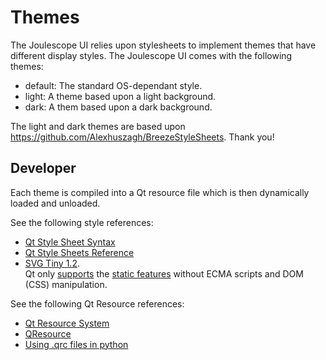 
# Themes

The Joulescope UI relies upon stylesheets to implement themes that
have different display styles.  The Joulescope UI comes with the
following themes:

* default: The standard OS-dependant style.
* light: A theme based upon a light background.
* dark: A them based upon a dark background.

The light and dark themes are based upon 
https://github.com/Alexhuszagh/BreezeStyleSheets.  Thank you!


## Developer

Each theme is compiled into a Qt resource file which is then dynamically
loaded and unloaded.

See the following style references:

* [Qt Style Sheet Syntax](https://doc.qt.io/Qt-5/stylesheet-syntax.html)
* [Qt Style Sheets Reference](https://doc.qt.io/qt-5/stylesheet-reference.html)
* [SVG Tiny 1.2](https://www.w3.org/TR/SVGTiny12/).  
  Qt only [supports](https://doc.qt.io/qt-5/svgrendering.html) the 
  [static features](https://www.w3.org/Graphics/SVG/feature/1.2/#SVG-static)
  without ECMA scripts and DOM (CSS) manipulation.

See the following Qt Resource references:

* [Qt Resource System](https://doc.qt.io/qt-5/resources.html)
* [QResource](https://doc.qt.io/qt-5/qresource.html#registerResource)
* [Using .qrc files in python](https://doc.qt.io/qtforpython/tutorials/basictutorial/qrcfiles.html)
